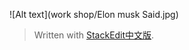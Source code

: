 
![Alt text](work shop/Elon musk Said.jpg)

> Written with [StackEdit中文版](https://stackedit.cn/).
<!--stackedit_data:
eyJoaXN0b3J5IjpbMTE0NjE5NTU5MSw0NDA5MDU2MTldfQ==
-->